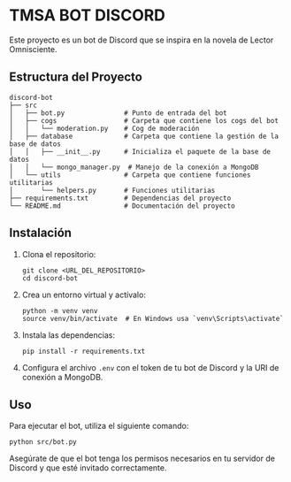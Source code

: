 # TMSA BOT DISCORD

Este proyecto es un bot de Discord que se inspira en la novela de Lector Omnisciente.

## Estructura del Proyecto

```text
discord-bot
├── src
│   ├── bot.py               # Punto de entrada del bot
│   ├── cogs                 # Carpeta que contiene los cogs del bot
│   │   └── moderation.py    # Cog de moderación
│   ├── database             # Carpeta que contiene la gestión de la base de datos
│   │   ├── __init__.py      # Inicializa el paquete de la base de datos
│   │   └── mongo_manager.py  # Manejo de la conexión a MongoDB
│   └── utils                # Carpeta que contiene funciones utilitarias
│       └── helpers.py       # Funciones utilitarias
├── requirements.txt         # Dependencias del proyecto
└── README.md                # Documentación del proyecto
```

## Instalación

1. Clona el repositorio:

   ```text
   git clone <URL_DEL_REPOSITORIO>
   cd discord-bot
   ```

2. Crea un entorno virtual y actívalo:

   ```text
   python -m venv venv
   source venv/bin/activate  # En Windows usa `venv\Scripts\activate`
   ```

3. Instala las dependencias:

   ```text
   pip install -r requirements.txt
   ```

4. Configura el archivo `.env` con el token de tu bot de Discord y la URI de conexión a MongoDB.

## Uso

Para ejecutar el bot, utiliza el siguiente comando:

```text
python src/bot.py
```

Asegúrate de que el bot tenga los permisos necesarios en tu servidor de Discord y que esté invitado correctamente.
